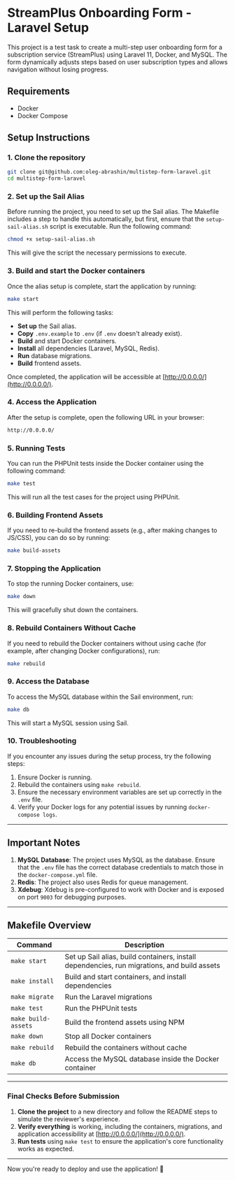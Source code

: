 
# StreamPlus Onboarding Form - Laravel Setup

This project is a test task to create a multi-step user onboarding form for a subscription service (StreamPlus) using Laravel 11, Docker, and MySQL. The form dynamically adjusts steps based on user subscription types and allows navigation without losing progress.

## Requirements
- Docker
- Docker Compose

## Setup Instructions

### 1. Clone the repository
```bash
git clone git@github.com:oleg-abrashin/multistep-form-laravel.git
cd multistep-form-laravel
```

### 2. Set up the Sail Alias

Before running the project, you need to set up the Sail alias. The Makefile includes a step to handle this automatically, but first, ensure that the `setup-sail-alias.sh` script is executable. Run the following command:

```bash
chmod +x setup-sail-alias.sh
```

This will give the script the necessary permissions to execute.

### 3. Build and start the Docker containers

Once the alias setup is complete, start the application by running:

```bash
make start
```

This will perform the following tasks:
- **Set up** the Sail alias.
- **Copy** `.env.example` to `.env` (if `.env` doesn't already exist).
- **Build** and start Docker containers.
- **Install** all dependencies (Laravel, MySQL, Redis).
- **Run** database migrations.
- **Build** frontend assets.

Once completed, the application will be accessible at [http://0.0.0.0/](http://0.0.0.0/).

### 4. Access the Application

After the setup is complete, open the following URL in your browser:

```bash
http://0.0.0.0/
```

### 5. Running Tests

You can run the PHPUnit tests inside the Docker container using the following command:

```bash
make test
```

This will run all the test cases for the project using PHPUnit.

### 6. Building Frontend Assets

If you need to re-build the frontend assets (e.g., after making changes to JS/CSS), you can do so by running:

```bash
make build-assets
```

### 7. Stopping the Application

To stop the running Docker containers, use:

```bash
make down
```

This will gracefully shut down the containers.

### 8. Rebuild Containers Without Cache

If you need to rebuild the Docker containers without using cache (for example, after changing Docker configurations), run:

```bash
make rebuild
```

### 9. Access the Database

To access the MySQL database within the Sail environment, run:

```bash
make db
```

This will start a MySQL session using Sail.

### 10. Troubleshooting

If you encounter any issues during the setup process, try the following steps:
1. Ensure Docker is running.
2. Rebuild the containers using `make rebuild`.
3. Ensure the necessary environment variables are set up correctly in the `.env` file.
4. Verify your Docker logs for any potential issues by running `docker-compose logs`.

---

## Important Notes
1. **MySQL Database**: The project uses MySQL as the database. Ensure that the `.env` file has the correct database credentials to match those in the `docker-compose.yml` file.
2. **Redis**: The project also uses Redis for queue management.
3. **Xdebug**: Xdebug is pre-configured to work with Docker and is exposed on port `9003` for debugging purposes.

---

## Makefile Overview

| Command       | Description                                                   |
| ------------- | ------------------------------------------------------------- |
| `make start`  | Set up Sail alias, build containers, install dependencies, run migrations, and build assets |
| `make install`| Build and start containers, and install dependencies           |
| `make migrate`| Run the Laravel migrations                                     |
| `make test`   | Run the PHPUnit tests                                          |
| `make build-assets`| Build the frontend assets using NPM                       |
| `make down`   | Stop all Docker containers                                     |
| `make rebuild`| Rebuild the containers without cache                           |
| `make db`     | Access the MySQL database inside the Docker container          |

---

### Final Checks Before Submission

1. **Clone the project** to a new directory and follow the README steps to simulate the reviewer's experience.
2. **Verify everything** is working, including the containers, migrations, and application accessibility at [http://0.0.0.0/](http://0.0.0.0/).
3. **Run tests** using `make test` to ensure the application's core functionality works as expected.

---

Now you're ready to deploy and use the application! 🎉

